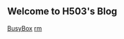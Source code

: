 ## Welcome to H503's Blog
[BusyBox](https://h5mcbox.github.io/blog/linux-busybox)
[rm](https://h5mcbox.github.io/blog/linux-rm)
